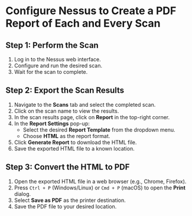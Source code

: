 # Configure Nessus to Create a PDF Report of Each and Every Scan

## Step 1: Perform the Scan
1. Log in to the Nessus web interface.
2. Configure and run the desired scan.
3. Wait for the scan to complete.

## Step 2: Export the Scan Results
1. Navigate to the **Scans** tab and select the completed scan.
2. Click on the scan name to view the results.
3. In the scan results page, click on **Report** in the top-right corner.
4. In the **Report Settings** pop-up:
   - Select the desired **Report Template** from the dropdown menu.
   - Choose **HTML** as the report format.
5. Click **Generate Report** to download the HTML file.
6. Save the exported HTML file to a known location.

## Step 3: Convert the HTML to PDF
1. Open the exported HTML file in a web browser (e.g., Chrome, Firefox).
2. Press `Ctrl + P` (Windows/Linux) or `Cmd + P` (macOS) to open the **Print** dialog.
3. Select **Save as PDF** as the printer destination.
4. Save the PDF file to your desired location.
